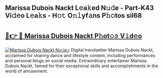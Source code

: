 ## Marissa Dubois Nackt L𝚎a𝚔ed N𝚞𝚍e - Part-K43 Vi𝚍𝚎o L𝚎a𝚔s - H𝚘𝚝 O𝚗𝚕yf𝚊ns P𝚑𝚘tos siI68

# <h2><a href="http://kf6evh0.oniu.top/?m=Marissa+Dubois+Nackt">🔗👉 🔴 Marissa Dubois Nackt P𝚑ot𝚘𝚜 V𝚒d𝚎o</a></h2>

[![Marissa Dubois Nackt Nu𝚍e𝚜](https://i.imgur.com/0qMVB7G.gif)](http://kf6evh0.oniu.top/?m=Marissa+Dubois+Nackt)
Digital trendsetter Marissa Dubois Nackt, acclaimed for sharing dance and lifestyle content, including performances and personal blogs on social media. Extraordinary entertainer Marissa Dubois Nackt, famed for their exceptional skills and accomplishments in the world of amusement.  
